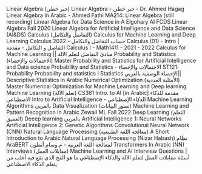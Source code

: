 Linear Algebra (جبر خطي)
Linear Algebra - جبر خطي - Dr. Ahmed Hagag
Linear Algebra In Arabic - Ahmed Fathi
MA214: Linear Algebra (still recording)
Linear Algebra for Data Science in A Elgohary AI FCDS
Linear Algebra Fall 2020
Linear Algebra for Artificial Intelligence and Data Science (AI&DS)
Calculus (التفاضل والتكامل)
Calculus for Machine Learning and Deep Learning
Calculus 2022 - حساب التفاضل والتكامل
Calculus (01) - Intro | التفاضل و التكامل - مقدمة
Calculus I - Math1411 - 2021 - 2022
Calculus for Machine Learning || مبادئ التفاضل لتعلم الآلة
Probability and Statistics (الاحتمالات والإحصاء)
Master Probability and Statistics for Artificial Intelligence and Data science
Probability and Statistics - الاحتمالات والإحصاء
ST121: Probability
Probability and statistics I
Statistics الإحصاء الوصفية بالعربي|| Descriptive Statistics in Arabic
Numerical Optimization (الأمثلية العددية)
Master Numerical Optimization for Machine Learning and Deep learning
Machine Learning (تعلم الآلة)
CS361 Intro. to AI [in Arabic] مقدمة للذكاء الاصطناعي
Intro to Artificial Intelligence - الذكاء الإصطناعي
Machine Learning Algorithms بالعربى
Data Visualization (تصور البيانات)
Machine Learning and Pattern Recognition In Arabic
Zewail ML Fall 2022
Deep Learning (التعلم العميق)
Deeep learning بالعربي
Artificial Intelligence 1: Neural Networks
Artificial Intelligence 2: Genetic Algorithms
Convolutional Neural Network (CNN)
Natural Language Processing (معالجة اللغة الطبيعية)
A Short Introduction to Arabic Natural Language Processing (Nizar Habash)
نظام AraBERT لمعالجة اللغة العربية - م.وسام أنطون
Transformers In Arabic (NN)
Interviews (مقابلات العمل)
Machine Learning and AI Interview Questions | أسئلة مقابلات العمل لتعلم الآلة والذكاء الإصطناعي
ما هو الفخ الذي يقع فيه أغلب من يتعلم الذكاء الاصطناعي

